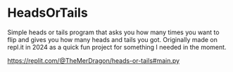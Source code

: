 # HeadsOrTails

Simple heads or tails program that asks you how many times you want to flip and gives you how many heads and tails you got. Originally made on repl.it in 2024 as a quick fun project for something I needed in the moment.

https://replit.com/@TheMerDragon/heads-or-tails#main.py
